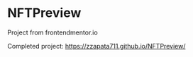 # NFTPreview
 Project from frontendmentor.io
 
Completed project: https://zzapata711.github.io/NFTPreview/

